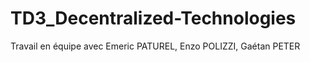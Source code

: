 # TD3_Decentralized-Technologies

Travail en équipe avec Emeric PATUREL, Enzo POLIZZI, Gaétan PETER
